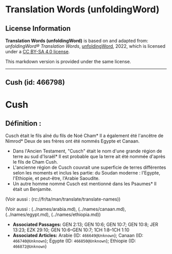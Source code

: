 # Translation Words (unfoldingWord)

## License Information

**Translation Words (unfoldingWord)** is based on and adapted from: _unfoldingWord® Translation Words_, [unfoldingWord](https://unfoldingword.org/utw), 2022, which is licensed under a [CC BY-SA 4.0 license](https://creativecommons.org/licenses/by-sa/4.0/legalcode.en).

This markdown version is provided under the same license.



--------------------------------

## Cush (id: 466798)

Cush
====

Définition :
------------

Cusch était le fils aîné du fils de Noé Cham\* Il a également été l'ancêtre de Nimrod\* Deux de ses frères ont été nommés Egypte et Canaan.

* Dans l'Ancien Testament, "Cusch" était le nom d'une grande région de terre au sud d'Israël\* Il est probable que la terre ait été nommée d'après le fils de Cham Cush.
* L'ancienne région de Cusch couvrait une superficie de terres différentes selon les moments et inclus les partie: du Soudan moderne : l'Egypte, l'Ethiopie, et peut\-être, l'Arabie Saoudite.
* Un autre homme nommé Cusch est mentionné dans les Psaumes\* Il était un Benjamite.

(Voir aussi : (rc://fr/ta/man/translate/translate\-names))

(Voir aussi : (../names/arabia.md), (../names/canaan.md), (../names/egypt.md), (../names/ethiopia.md))

* **Associated Passages:** GEN 2:13; GEN 10:6; GEN 10:7; GEN 10:8; JER 13:23; EZK 29:10; GEN 10:6–GEN 10:7; 1CH 1:8–1CH 1:10
* **Associated Articles:** Arabie (ID: `466649@Unknown`); Canaan (ID: `466740@Unknown`); Égypte (ID: `466850@Unknown`); Ethiopie  (ID: `466872@Unknown`)

